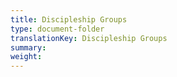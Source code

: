 ```yaml
---
title: Discipleship Groups
type: document-folder
translationKey: Discipleship Groups
summary: 
weight: 
---
```

